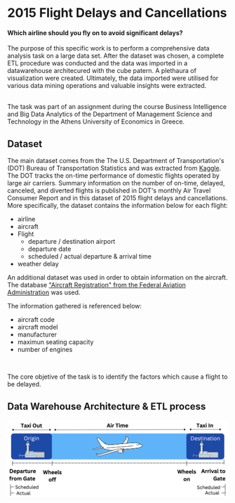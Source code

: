 # 2015 Flight Delays and Cancellations
#### Which airline should you fly on to avoid significant delays?


The purpose of this specific work is to perform a comprehensive data analysis task on a large data set. After the dataset was chosen, a complete ETL procedure was conducted and the data was imported in a datawarehouse architecured with the cube patern. A plethaura of visualization were created. Ultimately, the data imported were utilised for various data mining operations and valuable insights were extracted.

<br>
The task was part of an assignment during the course Business Intelligence and Big Data Analytics of the Department of Management Science and Technology in the Athens University of Economics in Greece.

## Dataset 

The main dataset comes from the The U.S. Department of Transportation's (DOT) Bureau of Transportation Statistics and was extracted from [Kaggle](https://www.kaggle.com/datasets/usdot/flight-delays?select=airlines.csv). The DOT tracks the on-time performance of domestic flights operated by large air carriers. Summary information on the number of on-time, delayed, canceled, and diverted flights is published in DOT's monthly Air Travel Consumer Report and in this dataset of 2015 flight delays and cancellations.
<br>
More specifically, the dataset contains the information below for each flight:
- airline
- aircraft
- Flight
    - departure / destination airport
    - departure date
    - scheduled / actual departure & arrival time 
- weather delay

An additional dataset was used in order to obtain information on the aircraft. The database ["Aircraft Registration" from the Federal Aviation Administration](https://www.faa.gov/licenses_certificates/aircraft_certification/aircraft_registry/releasable_aircraft_download) was used.  

The information gathered is referenced below:
- aircraft code
- aircraft model
- manufacturer 
- maximun seating capacity
- number of engines

<br>

The core objetive of the task is to identify the factors which cause a flight to be delayed. 

## Data Warehouse Architecture & ETL process

![Javatpoint](images/Screenshot%202023-08-13%20at%201.59.20%20PM.png)  
